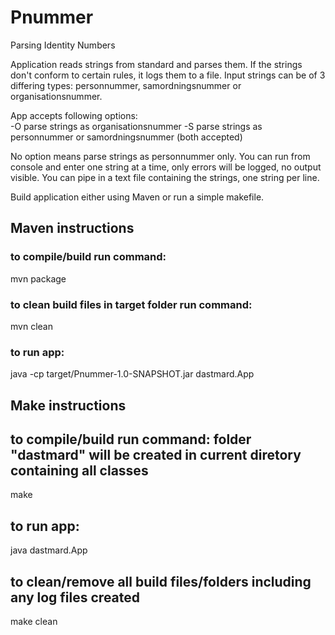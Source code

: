 # Pnummer
Parsing Identity Numbers

Application reads strings from standard and parses them. If the strings
don't conform to certain rules, it logs them to a file. 
Input strings can be of 3 differing types: personnummer, samordningsnummer or organisationsnummer.

App accepts following options:  
 -O  parse strings as organisationsnummer 
 -S  parse strings as personnummer or samordningsnummer (both accepted) 

No option means parse strings as personnummer only.
You can run from console and enter one string at a time, only errors will be logged, no output visible.
You can pipe in a text file containing the strings, one string per line.  

Build application either using Maven or run a simple makefile. 

## Maven instructions
### to compile/build run command: 
  mvn package 
### to clean build files in target folder run command:
  mvn clean
### to run app:
 java -cp target/Pnummer-1.0-SNAPSHOT.jar dastmard.App

## Make instructions

## to compile/build run command: folder "dastmard" will be created in current diretory containing all classes
 make  
## to run app:
  java dastmard.App 
## to clean/remove all build files/folders including any log files created
 make clean
